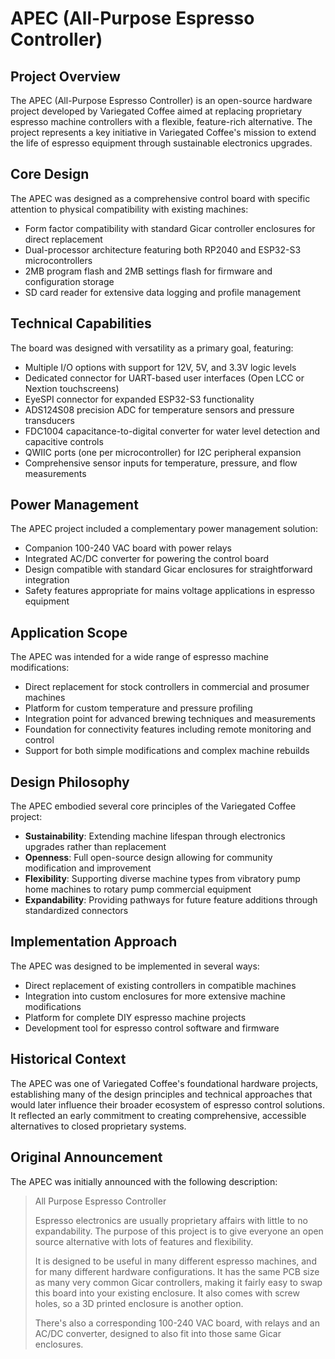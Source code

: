 # APEC (All-Purpose Espresso Controller)

## Project Overview

The APEC (All-Purpose Espresso Controller) is an open-source hardware project developed by Variegated Coffee aimed at replacing proprietary espresso machine controllers with a flexible, feature-rich alternative. The project represents a key initiative in Variegated Coffee's mission to extend the life of espresso equipment through sustainable electronics upgrades.

## Core Design

The APEC was designed as a comprehensive control board with specific attention to physical compatibility with existing machines:

- Form factor compatibility with standard Gicar controller enclosures for direct replacement
- Dual-processor architecture featuring both RP2040 and ESP32-S3 microcontrollers
- 2MB program flash and 2MB settings flash for firmware and configuration storage
- SD card reader for extensive data logging and profile management

## Technical Capabilities

The board was designed with versatility as a primary goal, featuring:

- Multiple I/O options with support for 12V, 5V, and 3.3V logic levels
- Dedicated connector for UART-based user interfaces (Open LCC or Nextion touchscreens)
- EyeSPI connector for expanded ESP32-S3 functionality
- ADS124S08 precision ADC for temperature sensors and pressure transducers
- FDC1004 capacitance-to-digital converter for water level detection and capacitive controls
- QWIIC ports (one per microcontroller) for I2C peripheral expansion
- Comprehensive sensor inputs for temperature, pressure, and flow measurements

## Power Management

The APEC project included a complementary power management solution:

- Companion 100-240 VAC board with power relays
- Integrated AC/DC converter for powering the control board
- Design compatible with standard Gicar enclosures for straightforward integration
- Safety features appropriate for mains voltage applications in espresso equipment

## Application Scope

The APEC was intended for a wide range of espresso machine modifications:

- Direct replacement for stock controllers in commercial and prosumer machines
- Platform for custom temperature and pressure profiling
- Integration point for advanced brewing techniques and measurements
- Foundation for connectivity features including remote monitoring and control
- Support for both simple modifications and complex machine rebuilds

## Design Philosophy

The APEC embodied several core principles of the Variegated Coffee project:

- **Sustainability**: Extending machine lifespan through electronics upgrades rather than replacement
- **Openness**: Full open-source design allowing for community modification and improvement
- **Flexibility**: Supporting diverse machine types from vibratory pump home machines to rotary pump commercial equipment
- **Expandability**: Providing pathways for future feature additions through standardized connectors

## Implementation Approach

The APEC was designed to be implemented in several ways:

- Direct replacement of existing controllers in compatible machines
- Integration into custom enclosures for more extensive machine modifications
- Platform for complete DIY espresso machine projects
- Development tool for espresso control software and firmware

## Historical Context

The APEC was one of Variegated Coffee's foundational hardware projects, establishing many of the design principles and technical approaches that would later influence their broader ecosystem of espresso control solutions. It reflected an early commitment to creating comprehensive, accessible alternatives to closed proprietary systems.

## Original Announcement

The APEC was initially announced with the following description:

> All Purpose Espresso Controller
> 
> Espresso electronics are usually proprietary affairs with little to no expandability. The purpose of this project is to give everyone an open source alternative with lots of features and flexibility.
> 
> It is designed to be useful in many different espresso machines, and for many different hardware configurations. It has the same PCB size as many very common Gicar controllers, making it fairly easy to swap this board into your existing enclosure. It also comes with screw holes, so a 3D printed enclosure is another option.
> 
> There's also a corresponding 100-240 VAC board, with relays and an AC/DC converter, designed to also fit into those same Gicar enclosures.